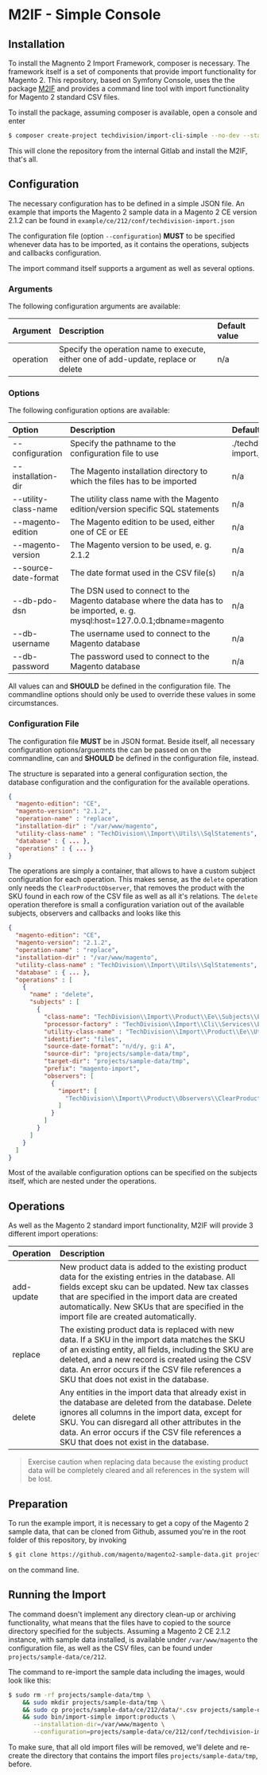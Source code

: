 # M2IF - Simple Console

## Installation

To install the Magnento 2 Import Framework, composer is necessary. The framework itself is a set of components 
that provide import functionality for Magento 2. This repository, based on Symfony Console, uses the the package 
[M2IF](https://github.com/techdivision/import) and provides a command line tool with import functionality for 
Magento 2 standard CSV files.

To install the package, assuming composer is available, open a console and enter

```sh
$ composer create-project techdivision/import-cli-simple --no-dev --stability=alpha
```

This will clone the repository from the internal Gitlab and install the M2IF, that's all.

## Configuration

The necessary configuration has to be defined in a simple JSON file. An example that imports the Magento 2 
sample data in a Magento 2 CE version 2.1.2 can be found in `example/ce/212/conf/techdivision-import.json`

The configuration file (option `--configuration`) **MUST** to be specified whenever data has to be imported,
as it contains the operations, subjects and callbacks configuration.

The import command itself supports a argument as well as several options.

### Arguments

The following configuration arguments are available:

| Argument             | Description                                                     | Default value |
|:---------------------|:----------------------------------------------------------------|:--------------|
| operation            | Specify the operation name to execute, either one of add-update, replace or delete | n/a |

### Options

The following configuration options are available:

| Option               | Description                                                     | Default value |
|:---------------------|:----------------------------------------------------------------|:--------------|
| --configuration      | Specify the pathname to the configuration file to use | ./techdivision-import.json |
| --installation-dir   | The Magento installation directory to which the files has to be imported | n/a |
| --utility-class-name | The utility class name with the Magento edition/version specific SQL statements | n/a |
| --magento-edition    | The Magento edition to be used, either one of CE or EE | n/a |
| --magento-version    | The Magento version to be used, e. g. 2.1.2 | n/a |
| --source-date-format | The date format used in the CSV file(s) | n/a |
| --db-pdo-dsn         | The DSN used to connect to the Magento database where the data has to be imported, e. g. mysql:host=127.0.0.1;dbname=magento | n/a |
| --db-username        | The username used to connect to the Magento database | n/a |
| --db-password        | The password used to connect to the Magento database | n/a |

All values can and **SHOULD** be defined in the configuration file. The commandline options should only be 
used to override these values in some circumstances.

### Configuration File

The configuration file **MUST** be in JSON format. Beside itself, all necessary configuration options/arguemnts
the can be passed on on the commandline, can and **SHOULD** be defined in the configuration file, instead.

The structure is separated into a general configuration section, the database configuration and the configuration
for the available operations.

```json
{
  "magento-edition": "CE",
  "magento-version": "2.1.2",
  "operation-name" : "replace",
  "installation-dir" : "/var/www/magento",
  "utility-class-name" : "TechDivision\\Import\\Utils\\SqlStatements",
  "database" : { ... },
  "operations" : { ... }
}
```

The operations are simply a container, that allows to have a custom subject configuration for each operation.
This makes sense, as the `delete` operation only needs the `ClearProductObserver`, that removes the product
with the SKU found in each row of the CSV file as well as all it's relations. The `delete` operation therefore
is small a configuration variation out of the available subjects, observers and callbacks and looks like this

```json
{
  "magento-edition": "CE",
  "magento-version": "2.1.2",
  "operation-name" : "replace",
  "installation-dir" : "/var/www/magento",
  "utility-class-name" : "TechDivision\\Import\\Utils\\SqlStatements",
  "database" : { ... },
  "operations" : [
    {
      "name" : "delete",
      "subjects" : [
        {
          "class-name": "TechDivision\\Import\\Product\\Ee\\Subjects\\EeBunchSubject",
          "processor-factory" : "TechDivision\\Import\\Cli\\Services\\EeProductBunchProcessorFactory",
          "utility-class-name" : "TechDivision\\Import\\Product\\Ee\\Utils\\SqlStatements",
          "identifier": "files",
          "source-date-format": "n/d/y, g:i A",
          "source-dir": "projects/sample-data/tmp",
          "target-dir": "projects/sample-data/tmp",
          "prefix": "magento-import",
          "observers": [
            {
              "import": [
                "TechDivision\\Import\\Product\\Observers\\ClearProductObserver"
              ]
            }
          ]
        }
      ]
    }
  ]
}
```

Most of the available configuration options can be specified on the subjects itself, which are nested under the
operations.

## Operations

As well as the Magento 2 standard import functionality, M2IF will provide 3 different import operations:

| Operation                 | Description
|:--------------------------|:-----------------------------------------------------------------------------------|
| add-update                | New product data is added to the existing product data for the existing entries in the database. All fields except sku can be updated. New tax classes that are specified in the import data are created automatically. New SKUs that are specified in the import file are created automatically. |
| replace                   | The existing product data is replaced with new data. If a SKU in the import data matches the SKU of an existing entity, all fields, including the SKU are deleted, and a new record is created using the CSV data. An error occurs if the CSV file references a SKU that does not exist in the database. |
| delete                    | Any entities in the import data that already exist in the database are deleted from the database. Delete ignores all columns in the import data, except for SKU. You can disregard all other attributes in the data. An error occurs if the CSV file references a SKU that does not exist in the database. |

> Exercise caution when replacing data because the existing product data will be completely cleared and all 
> references in the system will be lost.

## Preparation

To run the example import, it is necessary to get a copy of the Magento 2 sample data, that can be cloned 
from Github, assumed you're in the root folder of this repository, by invoking

```sh
$ git clone https://github.com/magento/magento2-sample-data.git projects/sample-data/magento2-sample-data
```

on the command line.

## Running the Import

The command doesn't implement any directory clean-up or archiving functionality, what means that the files
have to copied to the source directory specified for the subjects. Assuming a Magento 2 CE 2.1.2 instance, 
with sample data installed, is available under `/var/www/magento` the configuration file, as well as the
CSV files, can be found under `projects/sample-data/ce/212`.

The command to re-import the sample data including the images, would look like this:

```sh
$ sudo rm -rf projects/sample-data/tmp \ 
    && sudo mkdir projects/sample-data/tmp \
    && sudo cp projects/sample-data/ce/212/data/*.csv projects/sample-data/tmp \
    && sudo bin/import-simple import:products \
       --installation-dir=/var/www/magento \
       --configuration=projects/sample-data/ce/212/conf/techdivision-import.json
```

To make sure, that all old import files will be removed, we'll delete and re-create the directory that contains
the import files `projects/sample-data/tmp`, before.